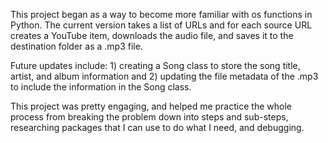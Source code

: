 This project began as a way to become more familiar with os functions in Python. The current version takes a list of URLs and for each source URL creates a YouTube item, downloads the audio file, and saves it to the destination folder as a .mp3 file.

Future updates include: 1) creating a Song class to store the song title, artist, and album information and 2) updating the file metadata of the .mp3 to include the information in the Song class.

This project was pretty engaging, and helped me practice the whole process from breaking the problem down into steps and sub-steps, researching packages that I can use to do what I need, and debugging.
